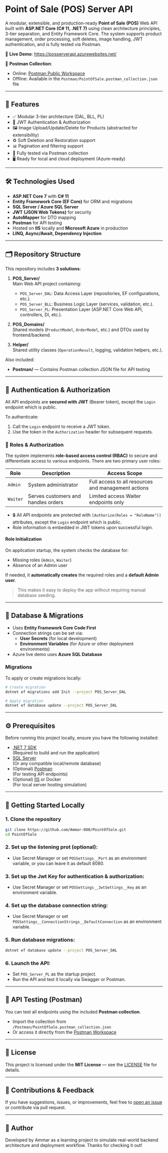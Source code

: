# Point of Sale (POS) Server API

A modular, extensible, and production-ready **Point of Sale (POS)** Web API built with **ASP.NET Core (C# 11, .NET 7)** using clean architecture principles, 3-tier separation, and Entity Framework Core. The system supports product management, order processing, soft deletes, image handling, JWT authentication, and is fully tested via Postman.

🚀 **Live Demo**: https://posserverapi.azurewebsites.net/

📮 **Postman Collection**:  
- Online: [Postman Public Workspace](https://www.postman.com/ammar-0/public-workspace-1/collection/y8uul8m/pointofsale)  
- Offline: Available in the `Postman/PointOfSale.postman_collection.json` file

---

## 🔑 Features

- ✅ Modular 3-tier architecture (DAL, BLL, PL)
- 🔐 JWT Authentication & Authorization
- 🖼️ Image Upload/Update/Delete for Products (abstracted for extensibility)
- ♻️ Soft Deletion and Restoration support
- 📊 Pagination and filtering support  
- 🧪 Fully tested via Postman collection
- 🖥️ Ready for local and cloud deployment (Azure-ready)

---

## 🛠 Technologies Used

- **ASP.NET Core 7** with **C# 11**  
- **Entity Framework Core (EF Core)** for ORM and migrations  
- **SQL Server / Azure SQL Server**
- **JWT (JSON Web Tokens)** for security  
- **AutoMapper** for DTO mapping  
- **Postman** for API testing  
- Hosted on **IIS** locally and **Microsoft Azure** in production  
- **LINQ, Async/Await, Dependency Injection**

---

## 🗂️ Repository Structure

This repository includes **3 solutions**:

1. **POS_Server/**  
   Main Web API project containing:
   - `POS_Server_DAL`: Data Access Layer (repositories, EF configurations, etc.).
   - `POS_Server_BLL`: Business Logic Layer (services, validation, etc.).
   - `POS_Server_PL`: Presentation Layer (ASP.NET Core Web API, controllers, DI, etc.).

2. **POS_Domains/**  
   Shared models (`ProductModel`, `OrderModel`, etc.) and DTOs used by frontend/backend.

3. **Helper/**  
   Shared utility classes (`OperationResult`, logging, validation helpers, etc.).

Also included:

- **Postman/** — Contains Postman collection JSON file for API testing

---

## 🔐 Authentication & Authorization

All API endpoints are **secured with JWT** (Bearer token), except the `Login` endpoint which is public.

To authenticate:
1. Call the `Login` endpoint to receive a JWT token.
2. Use the token in the `Authorization` header for subsequent requests.

### 🔐 Roles & Authorization

The system implements **role-based access control (RBAC)** to secure and differentiate access to various endpoints. There are two primary user roles:

| Role     | Description                         | Access Scope                                        |
|----------|-------------------------------------|-----------------------------------------------------|
| `Admin`  | System administrator                | Full access to all resources and management actions |
| `Waiter` | Serves customers and handles orders | Limited access Waiter endpoints only                |

- 🔒 All API endpoints are protected with `[Authorize(Roles = "RoleName")]` attributes, except the `Login` endpoint which is public.
- Role information is embedded in JWT tokens upon successful login.

#### Role Initialization

On application startup, the system checks the database for:
- Missing roles (`Admin`, `Waiter`)
- Absence of an Admin user

If needed, it **automatically creates** the required roles and a **default Admin user**.

> This makes it easy to deploy the app without requiring manual database seeding.

---

## 🧩 Database & Migrations

- Uses **Entity Framework Core Code First**
- Connection strings can be set via:
  - **User Secrets** (for local development)  
  - **Environment Variables** (for Azure or other deployment environments)
- Azure live demo uses **Azure SQL Database**

### Migrations
To apply or create migrations locally:

```bash
# Create migration
dotnet ef migrations add Init --project POS_Server_DAL

# Apply migration
dotnet ef database update --project POS_Server_DAL
```

---

## ⚙️ Prerequisites

Before running this project locally, ensure you have the following installed:

- [.NET 7 SDK](https://dotnet.microsoft.com/en-us/download/dotnet/7.0)  
  (Required to build and run the application)
- [SQL Server](https://www.microsoft.com/en-us/sql-server/sql-server-downloads)  
  (Or any compatible local/remote database)
- (Optional) [Postman](https://www.postman.com/)  
  (For testing API endpoints)
- (Optional) [IIS](https://learn.microsoft.com/en-us/iis/install/installing-iis-7/) or Docker  
  (For local server hosting simulation)

---

## 🚀 Getting Started Locally

### 1. Clone the repository

```bash
git clone https://github.com/Ammar-000/PointOfSale.git
cd PointOfSale
```

### 2. Set up the listening prot (optional):

   - Use Secret Manager or set `POSSettings__Port` as an environment variable, or you can leave it as default 8080.

### 3. Set up the Jwt Key for authentication & authorization:

   - Use Secret Manager or set `POSSettings__JwtSettings__Key` as an environment variable.

### 4. Set up the database connection string:

   - Use Secret Manager or set `POSSettings__ConnectionStrings__DefaultConnection` as an environment variable.

### 5. Run database migrations:

```bash
dotnet ef database update --project POS_Server_DAL
```

### 6. Launch the API:

   - Set `POS_Server_PL` as the startup project.
   - Run the API and test it locally via Swagger or Postman.

---

## 🧪 API Testing (Postman)

You can test all endpoints using the included **Postman collection**.

- Import the collection from `/Postman/PointOfSale.postman_collection.json`
- Or access it directly from the [Postman Workspace](https://www.postman.com/ammar-0/public-workspace-1/collection/y8uul8m/pointofsale)

---

## 📜 License

This project is licensed under the **MIT License** — see the [LICENSE](LICENSE) file for details.

---

## 💬 Contributions & Feedback

If you have suggestions, issues, or improvements, feel free to [open an issue](https://github.com/Ammar-000/PointOfSale/issues) or contribute via pull request.

---

## 🧠 Author

Developed by Ammar as a learning project to simulate real-world backend architecture and deployment workflow.
Thanks for checking it out!
